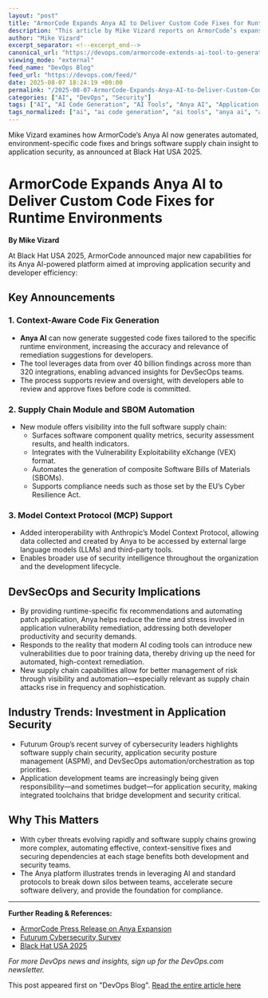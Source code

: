 ```yaml
---
layout: "post"
title: "ArmorCode Expands Anya AI to Deliver Custom Code Fixes for Runtime Environments"
description: "This article by Mike Vizard reports on ArmorCode’s expansion of its Anya AI tool, announced at Black Hat USA 2025, to generate context-aware code fixes tailored for specific runtime environments. It also covers the addition of a software supply chain module, automated SBOM generation, enhanced Model Context Protocol (MCP) support, and broader implications for DevSecOps teams striving to address growing software vulnerabilities and streamline remediation workflows."
author: "Mike Vizard"
excerpt_separator: <!--excerpt_end-->
canonical_url: "https://devops.com/armorcode-extends-ai-tool-to-generate-code-fixes-for-specific-runtime-environments/?utm_source=rss&utm_medium=rss&utm_campaign=armorcode-extends-ai-tool-to-generate-code-fixes-for-specific-runtime-environments"
viewing_mode: "external"
feed_name: "DevOps Blog"
feed_url: "https://devops.com/feed/"
date: 2025-08-07 18:24:19 +00:00
permalink: "/2025-08-07-ArmorCode-Expands-Anya-AI-to-Deliver-Custom-Code-Fixes-for-Runtime-Environments.html"
categories: ["AI", "DevOps", "Security"]
tags: ["AI", "AI Code Generation", "AI Tools", "Anya AI", "Application Security", "Application Security Posture Management", "ArmorCode", "Automation", "Black Hat USA", "BlackHatUSA2025", "Business Of DevOps", "Code Remediation", "Compliance", "Cyber Resilience Act", "DevOps", "DevSecOps", "MCP", "Posts", "Runtime Environments", "SBOM", "Security", "Security Metrics", "Security Orchestration", "Social Facebook", "Social LinkedIn", "Social X", "Software Supply Chain", "Spotlight", "Third Party Integrations", "VEX Format", "Vulnerability Management"]
tags_normalized: ["ai", "ai code generation", "ai tools", "anya ai", "application security", "application security posture management", "armorcode", "automation", "black hat usa", "blackhatusa2025", "business of devops", "code remediation", "compliance", "cyber resilience act", "devops", "devsecops", "mcp", "posts", "runtime environments", "sbom", "security", "security metrics", "security orchestration", "social facebook", "social linkedin", "social x", "software supply chain", "spotlight", "third party integrations", "vex format", "vulnerability management"]
---
```


Mike Vizard examines how ArmorCode’s Anya AI now generates automated, environment-specific code fixes and brings software supply chain insight to application security, as announced at Black Hat USA 2025.<!--excerpt_end-->

# ArmorCode Expands Anya AI to Deliver Custom Code Fixes for Runtime Environments

**By Mike Vizard**  

At Black Hat USA 2025, ArmorCode announced major new capabilities for its Anya AI-powered platform aimed at improving application security and developer efficiency:

## Key Announcements

### 1. Context-Aware Code Fix Generation

- **Anya AI** can now generate suggested code fixes tailored to the specific runtime environment, increasing the accuracy and relevance of remediation suggestions for developers.
- The tool leverages data from over 40 billion findings across more than 320 integrations, enabling advanced insights for DevSecOps teams.
- The process supports review and oversight, with developers able to review and approve fixes before code is committed.

### 2. Supply Chain Module and SBOM Automation

- New module offers visibility into the full software supply chain:
  - Surfaces software component quality metrics, security assessment results, and health indicators.
  - Integrates with the Vulnerability Exploitability eXchange (VEX) format.
  - Automates the generation of composite Software Bills of Materials (SBOMs).
  - Supports compliance needs such as those set by the EU’s Cyber Resilience Act.

### 3. Model Context Protocol (MCP) Support

- Added interoperability with Anthropic’s Model Context Protocol, allowing data collected and created by Anya to be accessed by external large language models (LLMs) and third-party tools.
- Enables broader use of security intelligence throughout the organization and the development lifecycle.

## DevSecOps and Security Implications

- By providing runtime-specific fix recommendations and automating patch application, Anya helps reduce the time and stress involved in application vulnerability remediation, addressing both developer productivity and security demands.
- Responds to the reality that modern AI coding tools can introduce new vulnerabilities due to poor training data, thereby driving up the need for automated, high-context remediation.
- New supply chain capabilities allow for better management of risk through visibility and automation—especially relevant as supply chain attacks rise in frequency and sophistication.

## Industry Trends: Investment in Application Security

- Futurum Group’s recent survey of cybersecurity leaders highlights software supply chain security, application security posture management (ASPM), and DevSecOps automation/orchestration as top priorities.
- Application development teams are increasingly being given responsibility—and sometimes budget—for application security, making integrated toolchains that bridge development and security critical.

## Why This Matters

- With cyber threats evolving rapidly and software supply chains growing more complex, automating effective, context-sensitive fixes and securing dependencies at each stage benefits both development and security teams.
- The Anya platform illustrates trends in leveraging AI and standard protocols to break down silos between teams, accelerate secure software delivery, and provide the foundation for compliance.

---

**Further Reading & References:**

- [ArmorCode Press Release on Anya Expansion](https://www.businesswire.com/news/home/20250805914267/en/ArmorCode-Extends-Agentic-AI-in-ASPM-Platform-to-Address-Growing-Risk-from-AI-Generated-Code-and-Apps)
- [Futurum Cybersecurity Survey](https://futurumgroup.com/press-release/futurum-cybersecurity-decision-maker-survey-on-cyber-incidents/)
- [Black Hat USA 2025](https://www.blackhat.com/us-25/)

*For more DevOps news and insights, sign up for the DevOps.com newsletter.*

This post appeared first on "DevOps Blog". [Read the entire article here](https://devops.com/armorcode-extends-ai-tool-to-generate-code-fixes-for-specific-runtime-environments/?utm_source=rss&utm_medium=rss&utm_campaign=armorcode-extends-ai-tool-to-generate-code-fixes-for-specific-runtime-environments)
